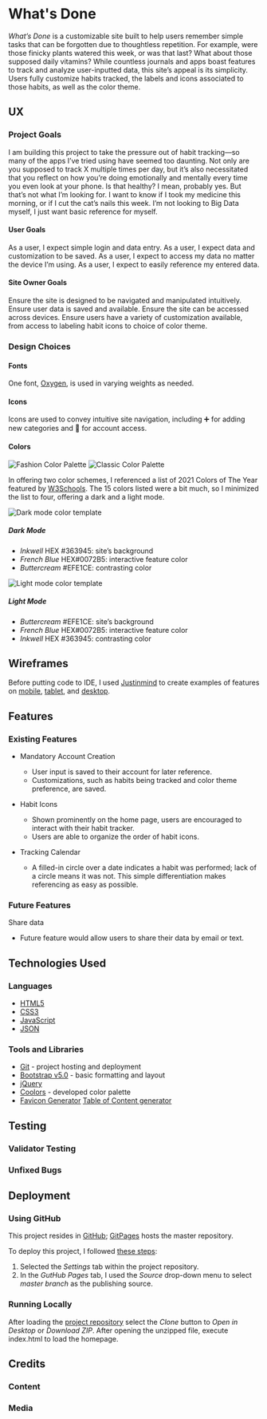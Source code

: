 # What's Done
*What’s Done* is a customizable site built to help users remember simple tasks that can be forgotten due to thoughtless repetition. For example, were those finicky plants watered this week, or was that last? What about those supposed daily vitamins? While countless journals and apps boast features to track and analyze user-inputted data, this site’s appeal is its simplicity. Users fully customize habits tracked, the labels and icons associated to those habits, as well as the color theme. 

## UX
### Project Goals
I am building this project to take the pressure out of habit tracking—so many of the apps I’ve tried using have seemed too daunting. Not only are you supposed to track X multiple times per day, but it’s also necessitated that you reflect on how you’re doing emotionally and mentally every time you even look at your phone. Is that healthy? I mean, probably yes. But that’s not what I’m looking for. I want to know if I took my medicine this morning, or if I cut the cat’s nails this week. I’m not looking to Big Data myself, I just want basic reference for myself.
#### User Goals
As a user, I expect simple login and data entry. 
As a user, I expect data and customization to be saved. 
As a user, I expect to access my data no matter the device I’m using.
As a user, I expect to easily reference my entered data. 

#### Site Owner Goals
Ensure the site is designed to be navigated and manipulated intuitively. 
Ensure user data is saved and available. 
Ensure the site can be accessed across devices. 
Ensure users have a variety of customization available, from access to labeling habit icons to choice of color theme. 

### Design Choices
#### Fonts
One font, [Oxygen](https://fonts.google.com/specimen/Oxygen), is used in varying weights as needed.  

#### Icons
Icons are used to convey intuitive site navigation, including ➕ for adding new categories and 👤 for account access.  

#### Colors
![Fashion Color Palette](https://github.com/ItMeMarg/whats-done/blob/main/wireframe/colors_fashion.png?raw=true)
![Classic Color Palette](https://github.com/ItMeMarg/whats-done/blob/main/wireframe/colors_classic.png?raw=true)

In offering two color schemes, I referenced a list of 2021 Colors of The Year featured by [W3Schools](w3schools.com/w3css/w3css_color_fashion.asp). The 15 colors listed were a bit much, so I minimized the list to four, offering a dark and a light mode.

![Dark mode color template](https://github.com/ItMeMarg/whats-done/blob/main/wireframe/dark_mode.png?raw=true)
##### Dark Mode
* *Inkwell* HEX #363945: site’s background
* *French Blue* HEX#0072B5: interactive feature color
* *Buttercream* #EFE1CE: contrasting color

![Light mode color template](https://github.com/ItMeMarg/whats-done/blob/main/wireframe/light_mode.png?raw=true)
##### Light Mode
* *Buttercream* #EFE1CE: site’s background
* *French Blue* HEX#0072B5: interactive feature color
* *Inkwell* HEX #363945: contrasting color

## Wireframes
Before putting code to IDE, I used [Justinmind](https://www.justinmind.com/prototyping-tool) to create examples of features on [mobile](/workspace/whats-done/wireframe/mobile), [tablet](/workspace/whats-done/wireframe/tablet), and [desktop](/workspace/whats-done/wireframe/desktop).

## Features
### Existing Features
* Mandatory Account Creation
  * User input is saved to their account for later reference. 
  * Customizations, such as habits being tracked and color theme preference, are saved. 

* Habit Icons
  * Shown prominently on the home page, users are encouraged to interact with their habit tracker. 
  * Users are able to organize the order of habit icons.

* Tracking Calendar 
  * A filled-in circle over a date indicates a habit was performed; lack of a circle means it was not. This simple differentiation makes referencing as easy as possible. 

### Future Features
Share data
  * Future feature would allow users to share their data by email or text.

## Technologies Used
### Languages
- [HTML5](https://www.w3schools.com/html/html_intro.asp)
- [CSS3](https://www.w3schools.com/css/css_intro.asp)
- [JavaScript](https://www.w3schools.com/js/js_intro.asp)
- [JSON](https://www.w3schools.com/js/js_json_intro.asp)
### Tools and Libraries
- [Git](https://github.com/) - project hosting and deployment
- [Bootstrap v5.0](https://getbootstrap.com/docs/5.0/getting-started/introduction/) - basic formatting and layout
- [jQuery](https://www.w3schools.com/jquery/jquery_intro.asp)
- [Coolors](https://coolors.co/u/ItMeMarg) - developed color palette
- [Favicon Generator](https://realfavicongenerator.net/)
[Table of Content generator](https://ecotrust-canada.github.io/markdown-toc/)

## Testing
### Validator Testing
### Unfixed Bugs

## Deployment
### Using GitHub
This project resides in [GitHub](https://github.com/ItMeMarg/whats-done); [GitPages](https://itmemarg.github.io/whats-done/) hosts the master repository.

To deploy this project, I followed [these steps](https://help.github.com/en/github/working-with-github-pages/configuring-a-publishing-source-for-your-github-pages-site): 
1.  Selected the *Settings* tab within the project repository.
2.  In the *GutHub Pages* tab, I used the *Source* drop-down menu to select *master branch* as the publishing source. 

### Running Locally
After loading the [project repository](https://github.com/ItMeMarg/whats-done) select the *Clone* button to *Open in Desktop* or *Download ZIP*. After opening the unzipped file, execute index.html to load the homepage. 

## Credits
### Content
### Media